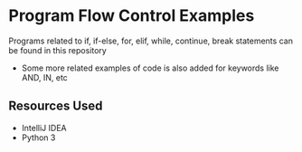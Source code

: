 # Program Flow Control Examples
 
Programs related to if, if-else, for, elif, while, continue, break statements can be found in this repository

* Some more related examples of code is also added for keywords like AND, IN, etc

## Resources Used

* IntelliJ IDEA
* Python 3
